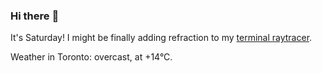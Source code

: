 ### Hi there :wave:

It's Saturday! I might be finally adding refraction to my [terminal raytracer](https://github.com/bewuethr/bash-raytracer).

Weather in Toronto: overcast, at +14°C.
